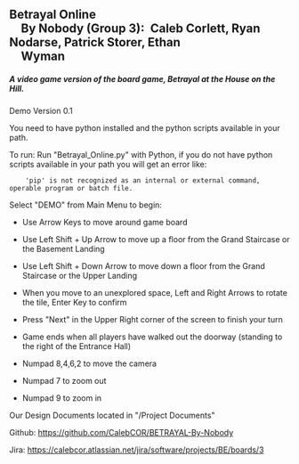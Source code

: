 
Betrayal Online                                                
&emsp;By Nobody (Group 3):&ensp;Caleb Corlett, Ryan Nodarse, Patrick Storer, Ethan         
&emsp;Wyman 
---

##### A video game version of the board game, Betrayal at the House on the Hill.

 Demo Version 0.1
 
 
 You need to have python installed and the python scripts available in your path.
 
 To run: 
	Run "Betrayal_Online.py" with Python,
	if you do not have python scripts available in your path
	you will get an error like:
		
		'pip' is not recognized as an internal or external command, operable program or batch file.
		
	
 
 
 
 
 Select "DEMO" from Main Menu to begin:
 
 - Use Arrow Keys to move around game board
 
 - Use Left Shift + Up Arrow to move up a floor from the Grand Staircase or the Basement Landing

 - Use Left Shift + Down Arrow to move down a floor from the Grand Staircase or the Upper Landing

 - When you move to an unexplored space, Left and Right Arrows to rotate the tile, Enter Key to confirm
 
 - Press "Next" in the Upper Right corner of the screen to finish your turn
 
 - Game ends when all players have walked out the doorway (standing to the right of the Entrance Hall)
 
 - Numpad 8,4,6,2 to move the camera
 
 - Numpad 7 to zoom out
 
 - Numpad 9 to zoom in
 

Our Design Documents located in "/Project Documents"

Github:
https://github.com/CalebCOR/BETRAYAL-By-Nobody

Jira:
https://calebcor.atlassian.net/jira/software/projects/BE/boards/3
